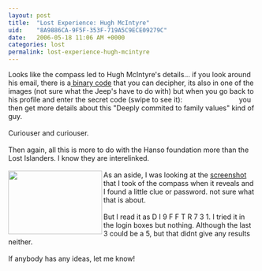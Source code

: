 ```yaml
---
layout: post
title:  "Lost Experience: Hugh McIntyre"
uid:	"8A9886CA-9F5F-353F-719A5C9ECE09279C"
date:   2006-05-18 11:06 AM +0000
categories: lost
permalink: lost-experience-hugh-mcintyre
---
```

Looks like the compass led to Hugh McIntyre's details... if you look around his email, there is a<a href="http://www.letyourcompassguideyou.com/usr/pthompso/mail/INBOX" target="_blank"> binary code</a> that you can decipher, its also in one of the images (not sure what the Jeep's have to do with) but when you go back to his profile and enter the secret code (swipe to see it): <font color="white"> the mouth piece </font> you then get more details about this &quot;Deeply commited to family values&quot; kind of guy.<br /><br />Curiouser and curiouser.<br /><br />Then again, all this is more to do with the Hanso foundation more than the Lost Islanders. I know they are interelinked.<br /><br /><img width="190" height="129" align="left" alt="" src="/UserFiles/Image/compass_password.png" />As an aside, I was looking at the <a target="_blank" href="/UserFiles/Image/lostClue4.png">screenshot </a>that I took of the compass when it reveals and I found a little clue or password. not sure what that is about.<br /><br />But I read it as D I 9 F F T R 7 3 1. I tried it in the login boxes but nothing. Although the last 3 could be a 5, but that didnt give any results neither.<br /><br />If anybody has any ideas, let me know!